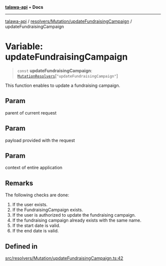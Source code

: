 [**talawa-api**](../../../../README.md) • **Docs**

***

[talawa-api](../../../../modules.md) / [resolvers/Mutation/updateFundraisingCampaign](../README.md) / updateFundraisingCampaign

# Variable: updateFundraisingCampaign

> `const` **updateFundraisingCampaign**: [`MutationResolvers`](../../../../types/generatedGraphQLTypes/type-aliases/MutationResolvers.md)\[`"updateFundraisingCampaign"`\]

This function enables to update a fundraising campaign.

## Param

parent of current request

## Param

payload provided with the request

## Param

context of entire application

## Remarks

The following checks are done:
1. If the user exists.
2. If the FundraisingCampaign exists.
3. If the user is authorized to update the fundraising campaign.
4. If the fundraising campaign already exists with the same name.
5. If the start date is valid.
6. If the end date is valid.

## Defined in

[src/resolvers/Mutation/updateFundraisingCampaign.ts:42](https://github.com/PalisadoesFoundation/talawa-api/blob/6712e9940a5702665afc506fa9f6e9d7e1dc7991/src/resolvers/Mutation/updateFundraisingCampaign.ts#L42)
